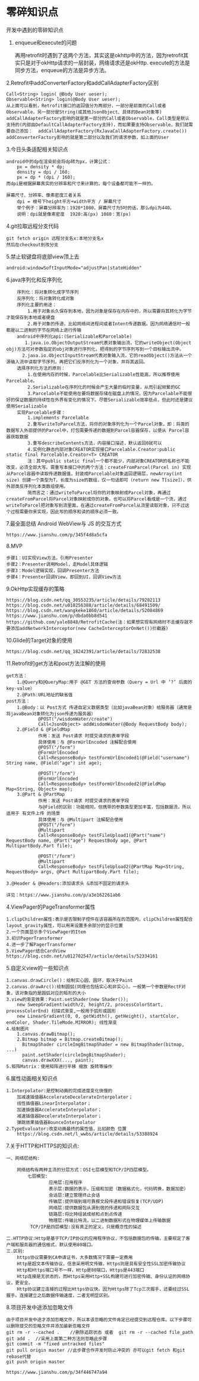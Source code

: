 # 零碎知识点
开发中遇到的零碎知识点

1. enqueue和execute的问题

    再用retrofit时遇到了这两个方法，其实这是okhttp中的方法，因为retrofit其实只是对于okHttp请求的一层封装，网络请求还是okHttp.
    execute的方法是同步方法，enqueue的方法是异步方法。
    
2.Retrofit中addConverterFactory和addCallAdapterFactory区别

    Call<String> login( @Body User ueser);
    Observable<String> login(@Body User ueser);
    从上面可以看到，Retrofit接口的返回值分为两部分，一部分是前面的Call或者Observable，另一部分是String(或其他JsonObject、具体的Bean对象等)
    addCallAdapterFactory影响的就是第一部分的Call或者Observable，Call类型是默认支持的(内部由DefaultCallAdapterFactory支持)，而如果要支持Observable，我们就需要自己添加：  addCallAdapterFactory(RxJavaCallAdapterFactory.create())
    addConverterFactory影响的就是第二部分以及我们的请求参数，如上面的User
    
3.今日头条适配相关知识点

    android中的dp在渲染前会将dp转为px，计算公式：
        px = density * dp;
        density = dpi / 160;
        px = dp * (dpi / 160);
    而dpi是根据屏幕真实的分辨率和尺寸来计算的，每个设备都可能不一样的。
    
    屏幕尺寸、分辨率、像素密度三者关系
        dpi = 根号下height平方+width平方 / 屏幕尺寸
        举个例子：屏幕分辨率为：1920*1080，屏幕尺寸为5吋的话，那么dpi为440。
        说明：dpi就是像素密度  1920:高(px) 1080：宽(px)  
        
4.git拉取远程分支代码

    git fetch origin 远程分支名x:本地分支名x
    然后在checkout到改分支
    
5.禁止软键盘将底部view顶上去

    android:windowSoftInputMode="adjustPan|stateHidden"
    
6.java序列化和反序列化

        序列化：将对象转化成字节序列
        反序列化：将对象转化成对象
        序列化主要的用途：
            1.用于对象长久保存到本地，因为对象是保存在内存中的，所以需要将其转化为字节才能保存到本地或者硬盘
            2.用于对象的传递，比如网络间进程间或者Intent传递数据。因为网络通信时一般都是以二进制的字节在网络上进行传输
        android中序列化api:(Serializable和Parcelable)
           1.java.io.ObjectOutputStream代表对象输出流，它的writeObject(Object obj)方法可对参数指定的obj对象进行序列化，把得到的字节序列写到一个目标输出流中。
          2.java.io.ObjectInputStream代表对象输入流，它的readObject()方法从一个源输入流中读取字节序列，再把它们反序列化为一个对象，并将其返回。
        选择序列化方法的原则：
            1.在使用内存的时候，Parcelable比Serializable性能高，所以推荐使用Parcelable。
            2.Serializable在序列化的时候会产生大量的临时变量，从而引起频繁的GC
            3.Parcelable不能使用在要将数据存储在磁盘上的情况，因为Parcelable不能很好的保证数据的持续性在外界有变化的情况下。尽管Serializable效率低点，但此时还是建议使用Serializable 
        实现Parcelable步骤：
            1.implements Parcelable
            2.重写writeToParcel方法，将你的对象序列化为一个Parcel对象，即：将类的数据写入外部提供的Parcel中，打包需要传递的数据到Parcel容器保存，以便从 Parcel容器获取数据
            3.重写describeContents方法，内容接口描述，默认返回0就可以
            4.实例化静态内部对象CREATOR实现接口Parcelable.Creator:public static final Parcelable.Creator<T> CREATOR
            注：其中public static final一个都不能少，内部对象CREATOR的名称也不能改变，必须全部大写。需重写本接口中的两个方法：createFromParcel(Parcel in) 实现从Parcel容器中读取传递数据值，封装成Parcelable对象返回逻辑层，newArray(int size) 创建一个类型为T，长度为size的数组，仅一句话即可（return new T[size]），供外部类反序列化本类数组使用。
            简而言之：通过writeToParcel将你的对象映射成Parcel对象，再通过createFromParcel将Parcel对象映射成你的对象。也可以将Parcel看成是一个流，通过writeToParcel把对象写到流里面，在通过createFromParcel从流里读取对象，只不过这个过程需要你来实现，因此写的顺序和读的顺序必须一致。
            
7.最全面总结 Android WebView与 JS 的交互方式

    https://www.jianshu.com/p/345f4d8a5cfa

8.MVP

    步骤1：UI实现View方法，引用Presenter
    步骤2：Presenter调用Model，走Model具体逻辑
    步骤3：Model逻辑实现，回调Presenter方法
    步骤4：Presenter回调View，即回到UI，回调View方法
    
9.OkHttp实现缓存的策略

    https://blog.csdn.net/qq_30553235/article/details/79282113
    https://blog.csdn.net/u010256388/article/details/68491509/
    https://blog.csdn.net/wangkeke1860/article/details/52084869
    https://www.jianshu.com/p/dbda0bb8d541
    https://github.com/yale8848/RetrofitCache(注：如果想实现有网络时不走缓存就不要添加addNetworkInterceptor(new CacheInterceptorOnNet())拦截器)
   
10.Glide的Target对象的使用

    https://blog.csdn.net/qq_18242391/article/details/72832538
    
11.Retrofit的get方法和post方法注解的使用

    get方法：
        1.@Query和@QueryMap:用于 @GET 方法的查询参数（Query = Url 中 ‘?’ 后面的 key-value）
        2.@Path:URL地址的缺省值
    post方法：
        1.@Body：以 Post方式 传递自定义数据类型（比如javaBean对象）给服务器（通常是将javaBean对象转化为json传递为服务器）
                @POST("/wisdomWater/create")
                Call<JsonObject> addWisdomWater(@Body RequestBody body);
        2.@Field & @FieldMap
                作用：发送 Post请求 时提交请求的表单字段
                具体使用：与 @FormUrlEncoded 注解配合使用
                @POST("/form")
                @FormUrlEncoded
                Call<ResponseBody> testFormUrlEncoded1(@Field("username") String name, @Field("age") int age);
                
                @POST("/form")
                @FormUrlEncoded
                Call<ResponseBody> testFormUrlEncoded2(@FieldMap Map<String, Object> map);
        3.@Part & @PartMap
                作用：发送 Post请求 时提交请求的表单字段
                与@Field的区别：功能相同，但携带的参数类型更加丰富，包括数据流，所以适用于 有文件上传 的场景
                具体使用：与 @Multipart 注解配合使用
                @POST("/form")
                @Multipart
                Call<ResponseBody> testFileUpload1(@Part("name") RequestBody name, @Part("age") RequestBody age, @Part MultipartBody.Part file);
                
                @POST("/form")
                @Multipart
                Call<ResponseBody> testFileUpload2(@PartMap Map<String, RequestBody> args, @Part MultipartBody.Part file);
                
    3.@Header & @Headers:添加请求头 &添加不固定的请求头
    
    详见：https://www.jianshu.com/p/a3e162261ab6
    
4.ViewPager的PageTransformer属性

    1.clipChildren属性:表示是否限制子控件在该容器所在的范围内，clipChildren属性配合layout_gravity属性，可以用来设置多余部分的显示位置
    2.一个页面显示多个ViewPager的Item
    3.初识PagerTransformer
    4.进一步了解PagerTransformer
    5.ViewPager结合CardView
    https://blog.csdn.net/u012702547/article/details/52334161
    
5.自定义view的一些知识点

    1.canvas.drawCircle()：绘制实心圆、圆环，取决于Paint
    2.canvas.drawArc():绘制圆弧(同理也包括实心和非实心)。一般第一个参数是RectF对象，该对象指的是圆弧对应的矩形的大小
    3.view的渐变效果：Paint.setShader(new Shader());
        new SweepGradient(width/2, height/2, processColorStart, processColorEnd) 扫描式渐变,一般用于弧形或圆形
        new LinearGradient(0, 0, getWidth(), getHeight(), startColor, endColor, Shader.TileMode.MIRROR); 线性渐变
    4.绘制图片
        1.canvas.drawBitmap();
        2.Bitmap bitmap = Bitmap.createBitmap();
          BitmapShader circleImgBitmapShader = new BitmapShader(bitmap, ...)
          paint.setShader(circleImgBitmapShader);
          canvas.drawXXX(..., paint);
    5.矩阵Matrix：使用矩阵进行平移 缩放 旋转等操作
    
6.属性动画相关知识点

    1.Interpolator:是控制动画的完成进度变化快慢的
        加减速插值器AccelerateDecelerateInterpolator；
        线性插值器LinearInterpolator；
        加速插值器AccelerateInterpolator；
        减速插值器DecelerateInterpolator；
        弹跳效果插值器BounceInterpolator
    2.TypeEvaluator:改变动画最终的属性值，比如颜色 位置
        https://blog.csdn.net/l_wwbs/article/details/53388924
        
7.关于HTTP和HTTPS的知识点:

    一、网络层结构:
    
        网络结构有两种主流的分层方式：OSI七层模型和TCP/IP四层模型。
            七层模型:
                    应用层:应用程序
                    表示层:数据的表示，压缩和加密（数据格式化，代码转换，数据加密）
                    会话层:建立管理终止会话
                    传输层:提供端到端可靠报文段传递和错误恢复(TCP/UDP)
                    网络层:提供数据包从源到宿的传递和网际交互
                    链路层:将比特组装成帧和点到点传递
                    物理层:传输比特流，以二进制数据形式在物理媒体上传输数据
             TCP/IP是四层模型:没有真正的定义，只是概念性的描述
             
    二.HTTP协议:Http是基于TCP/IP协议的应用程序协议，不包括数据包的传输，主要规定了客户端和服务器的通信格式，默认使用80端口。
    三.区别:
        https协议需要到CA申请证书，大多数情况下需要一定费用
        Http是超文本传输协议，信息采用明文传输，Https则是具有安全性SSL加密传输协议
        Http和Https端口号不一样，Http是80端口，Https是443端口
        Http连接是无状态的，而Https采用Http+SSL构建可进行加密传输、身份认证的网络协议，更安全。
        Http协议建立连接的过程比Https协议快。因为Https除了Tcp三次握手，还要经过SSL握手。连接建立之后数据传输速度，二者无明显区别。
        
8.项目开发中途添加忽略文件

    由于项目开发中途才添加忽略文件，所以本该忽略的文件肯定已经提交到远程仓库。以下步骤可以删除提交的忽略文件并添加最新忽略文件
    git rm -r --cached .    //删除追踪状态 或者  git rm -r --cached file_path
    git add .  //采用上面第二种方法则忽略此步骤
    git commit -m "fixed untracked files"
    git pull origin master //此步骤合作开发时防止冲突的 亦可以git fetch 和git rebase代替
    git push origin master
    
    https://www.jianshu.com/p/34f446747a94
                    
                    
                    
        
    
          
        
    
   
        
